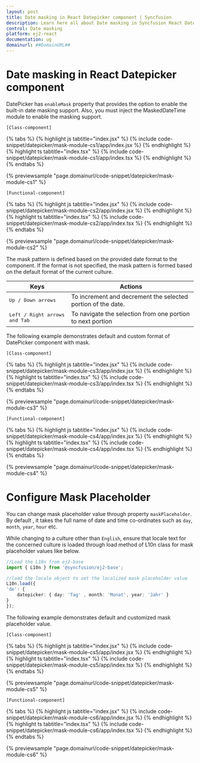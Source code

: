 ```yaml
---
layout: post
title: Date masking in React Datepicker component | Syncfusion
description: Learn here all about Date masking in Syncfusion React Datepicker component of Syncfusion Essential JS 2 and more.
control: Date masking 
platform: ej2-react
documentation: ug
domainurl: ##DomainURL##
---
```


# Date masking in React Datepicker component

DatePicker has `enableMask` property that provides the option to enable the built-in date masking support. Also, you must inject the MaskedDateTime module to enable the masking support.

`[Class-component]`

{% tabs %}
{% highlight js tabtitle="index.jsx" %}
{% include code-snippet/datepicker/mask-module-cs1/app/index.jsx %}
{% endhighlight %}
{% highlight ts tabtitle="index.tsx" %}
{% include code-snippet/datepicker/mask-module-cs1/app/index.tsx %}
{% endhighlight %}
{% endtabs %}

 {% previewsample "page.domainurl/code-snippet/datepicker/mask-module-cs1" %}

`[Functional-component]`

{% tabs %}
{% highlight js tabtitle="index.jsx" %}
{% include code-snippet/datepicker/mask-module-cs2/app/index.jsx %}
{% endhighlight %}
{% highlight ts tabtitle="index.tsx" %}
{% include code-snippet/datepicker/mask-module-cs2/app/index.tsx %}
{% endhighlight %}
{% endtabs %}

 {% previewsample "page.domainurl/code-snippet/datepicker/mask-module-cs2" %}

The mask pattern is defined based on the provided date format to the component. If the format is not specified, the mask pattern is formed based on the default format of the current culture.

| **Keys** | **Actions** |
| --- | --- |
| <kbd>Up / Down arrows</kbd> | To increment and decrement the selected portion of the date. |
| <kbd>Left / Right arrows and Tab</kbd> | To navigate the selection from one portion to next portion |

The following example demonstrates default and custom format of DatePicker component with mask.

`[Class-component]`

{% tabs %}
{% highlight js tabtitle="index.jsx" %}
{% include code-snippet/datepicker/mask-module-cs3/app/index.jsx %}
{% endhighlight %}
{% highlight ts tabtitle="index.tsx" %}
{% include code-snippet/datepicker/mask-module-cs3/app/index.tsx %}
{% endhighlight %}
{% endtabs %}

 {% previewsample "page.domainurl/code-snippet/datepicker/mask-module-cs3" %}

`[Functional-component]`

{% tabs %}
{% highlight js tabtitle="index.jsx" %}
{% include code-snippet/datepicker/mask-module-cs4/app/index.jsx %}
{% endhighlight %}
{% highlight ts tabtitle="index.tsx" %}
{% include code-snippet/datepicker/mask-module-cs4/app/index.tsx %}
{% endhighlight %}
{% endtabs %}

 {% previewsample "page.domainurl/code-snippet/datepicker/mask-module-cs4" %}

# Configure Mask Placeholder

You can change mask placeholder value through property `maskPlaceholder`. By default , it takes the full name of date and time co-ordinates such as `day`, `month`, `year`, `hour` etc.

While changing to a culture other than `English`, ensure that locale text for the concerned culture is loaded through load method of L10n class for mask placeholder values like below.

```ts
//Load the L10n from ej2-base
import { L10n } from '@syncfusion/ej2-base';

//load the locale object to set the localized mask placeholder value
L10n.load({
'de': {
    datepicker: { day: 'Tag' , month: 'Monat', year: 'Jahr' }
}
});
```

The following example demonstrates default and customized mask placeholder value.

`[Class-component]`

{% tabs %}
{% highlight js tabtitle="index.jsx" %}
{% include code-snippet/datepicker/mask-module-cs5/app/index.jsx %}
{% endhighlight %}
{% highlight ts tabtitle="index.tsx" %}
{% include code-snippet/datepicker/mask-module-cs5/app/index.tsx %}
{% endhighlight %}
{% endtabs %}

 {% previewsample "page.domainurl/code-snippet/datepicker/mask-module-cs5" %}

`[Functional-component]`

{% tabs %}
{% highlight js tabtitle="index.jsx" %}
{% include code-snippet/datepicker/mask-module-cs6/app/index.jsx %}
{% endhighlight %}
{% highlight ts tabtitle="index.tsx" %}
{% include code-snippet/datepicker/mask-module-cs6/app/index.tsx %}
{% endhighlight %}
{% endtabs %}

 {% previewsample "page.domainurl/code-snippet/datepicker/mask-module-cs6" %}
